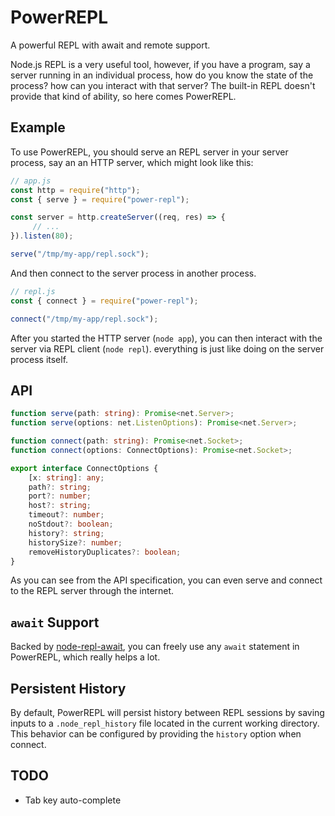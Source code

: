 # PowerREPL

A powerful REPL with await and remote support.

Node.js REPL is a very useful tool, however, if you have a program, say a server
running in an individual process, how do you know the state of the process? how
can you interact with that server? The built-in REPL doesn't provide that kind
of ability, so here comes PowerREPL.

## Example

To use PowerREPL, you should serve an REPL server in your server process, say an
an HTTP server, which might look like this:

```javascript
// app.js
const http = require("http");
const { serve } = require("power-repl");

const server = http.createServer((req, res) => {
     // ...
}).listen(80);

serve("/tmp/my-app/repl.sock");
```

And then connect to the server process in another process.

```javascript
// repl.js
const { connect } = require("power-repl");

connect("/tmp/my-app/repl.sock");
```

After you started the HTTP server (`node app`), you can then interact with the
server via REPL client (`node repl`). everything is just like doing on the
server process itself.

## API

```typescript
function serve(path: string): Promise<net.Server>;
function serve(options: net.ListenOptions): Promise<net.Server>;

function connect(path: string): Promise<net.Socket>;
function connect(options: ConnectOptions): Promise<net.Socket>;

export interface ConnectOptions {
    [x: string]: any;
    path?: string;
    port?: number;
    host?: string;
    timeout?: number;
    noStdout?: boolean;
    history?: string;
    historySize?: number;
    removeHistoryDuplicates?: boolean;
}
```

As you can see from the API specification, you can even serve and connect to the
REPL server through the internet.

## `await` Support

Backed by [node-repl-await](https://npmjs.com/package/node-repl-await), you can
freely use any `await` statement in PowerREPL, which really helps a lot.

## Persistent History

By default, PowerREPL will persist history between REPL sessions by saving 
inputs to a `.node_repl_history` file located in the current working directory.
This behavior can be configured by providing the `history` option when connect.

## TODO

- Tab key auto-complete